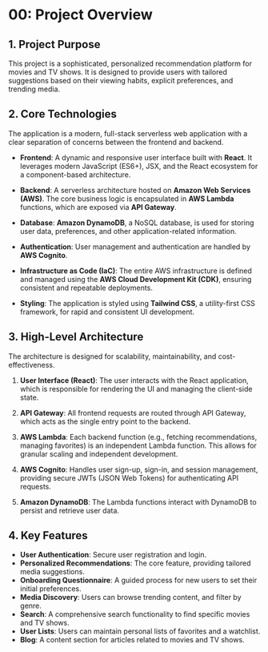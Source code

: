 # 00: Project Overview

## 1. Project Purpose

This project is a sophisticated, personalized recommendation platform for movies and TV shows. It is designed to provide users with tailored suggestions based on their viewing habits, explicit preferences, and trending media.

## 2. Core Technologies

The application is a modern, full-stack serverless web application with a clear separation of concerns between the frontend and backend.

*   **Frontend**: A dynamic and responsive user interface built with **React**. It leverages modern JavaScript (ES6+), JSX, and the React ecosystem for a component-based architecture.

*   **Backend**: A serverless architecture hosted on **Amazon Web Services (AWS)**. The core business logic is encapsulated in **AWS Lambda** functions, which are exposed via **API Gateway**.

*   **Database**: **Amazon DynamoDB**, a NoSQL database, is used for storing user data, preferences, and other application-related information.

*   **Authentication**: User management and authentication are handled by **AWS Cognito**.

*   **Infrastructure as Code (IaC)**: The entire AWS infrastructure is defined and managed using the **AWS Cloud Development Kit (CDK)**, ensuring consistent and repeatable deployments.

*   **Styling**: The application is styled using **Tailwind CSS**, a utility-first CSS framework, for rapid and consistent UI development.

## 3. High-Level Architecture

The architecture is designed for scalability, maintainability, and cost-effectiveness.

1.  **User Interface (React)**: The user interacts with the React application, which is responsible for rendering the UI and managing the client-side state.

2.  **API Gateway**: All frontend requests are routed through API Gateway, which acts as the single entry point to the backend.

3.  **AWS Lambda**: Each backend function (e.g., fetching recommendations, managing favorites) is an independent Lambda function. This allows for granular scaling and independent development.

4.  **AWS Cognito**: Handles user sign-up, sign-in, and session management, providing secure JWTs (JSON Web Tokens) for authenticating API requests.

5.  **Amazon DynamoDB**: The Lambda functions interact with DynamoDB to persist and retrieve user data.

## 4. Key Features

*   **User Authentication**: Secure user registration and login.
*   **Personalized Recommendations**: The core feature, providing tailored media suggestions.
*   **Onboarding Questionnaire**: A guided process for new users to set their initial preferences.
*   **Media Discovery**: Users can browse trending content, and filter by genre.
*   **Search**: A comprehensive search functionality to find specific movies and TV shows.
*   **User Lists**: Users can maintain personal lists of favorites and a watchlist.
*   **Blog**: A content section for articles related to movies and TV shows.
